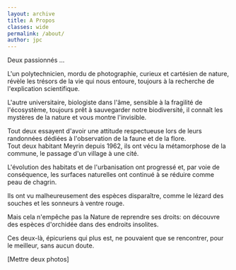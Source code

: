 ```yaml
---
layout: archive
title: A Propos
classes: wide
permalink: /about/
author: jpc
---
```


Deux passionnés ...   

L'un polytechnicien, mordu de photographie, curieux et cartésien de nature, révèle les trésors de la vie qui nous entoure, toujours à la recherche de l'explication scientifique.   

L'autre universitaire, biologiste dans l'âme, sensible à la fragilité de l'écosystème, toujours prêt à sauvegarder notre biodiversité, il connaît les mystères de la nature et vous montre l'invisible.   

Tout deux essayent d'avoir une attitude respectueuse lors de leurs randonnées dédiées à l'observation de la faune et de la flore.   
Tout deux habitant Meyrin depuis 1962, ils ont vécu la métamorphose de la commune, le passage d'un village à une cité.

L'évolution des habitats et de l'urbanisation ont progressé et, par voie de conséquence, les surfaces naturelles ont continué à se réduire comme peau de chagrin.

Ils ont vu malheureusement des espèces disparaître, comme le lézard des souches et les sonneurs à ventre rouge. 

Mais cela n'empêche pas la Nature de reprendre ses droits: on découvre des espèces d'orchidée dans des endroits insolites.

Ces deux-là, épicuriens qui plus est, ne pouvaient que se rencontrer, pour le meilleur, sans aucun doute.


[Mettre deux photos]
